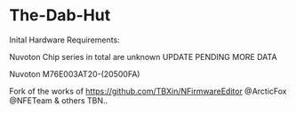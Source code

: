 # The-Dab-Hut

Inital Hardware Requirements:

Nuvoton Chip series in total are unknown UPDATE PENDING MORE DATA

Nuvoton M76E003AT20-(20500FA)

Fork of the works of https://github.com/TBXin/NFirmwareEditor @ArcticFox @NFETeam & others TBN..

